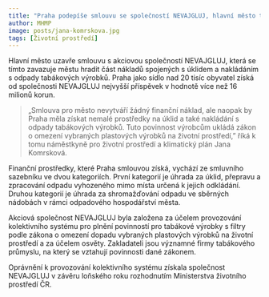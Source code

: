 ```yaml
---
title: "Praha podepíše smlouvu se společností NEVAJGLUJ, hlavní město tím získá 16 milionů korun na úklid tabákových nedopalků"
author: MHMP
image: posts/jana-komrskova.jpg
tags: [Životní prostředí]
---
```

 
Hlavní město uzavře smlouvu s akciovou společností NEVAJGLUJ, která se tímto zavazuje městu hradit část nákladů spojených s úklidem a nakládáním s odpady tabákových výrobků. Praha jako sídlo nad 20 tisíc obyvatel získá od společnosti NEVAJGLUJ nejvyšší příspěvek v hodnotě více než 16 milionů korun.

> „Smlouva pro město nevytváří žádný finanční náklad, ale naopak by Praha měla získat nemalé prostředky na úklid a také nakládání s odpady tabákových výrobků. Tuto povinnost výrobcům ukládá zákon o omezení vybraných plastových výrobků na životní prostředí,” říká k tomu náměstkyně pro životní prostředí a klimatický plán Jana Komrsková.

Finanční prostředky, které Praha smlouvou získá, vychází ze smluvního sazebníku ve dvou kategoriích. První kategorií je úhrada za úklid, přepravu a zpracování odpadu vyhozeného mimo místa určená k jejich odkládání. Druhou kategorií je úhrada za shromažďování odpadu ve sběrných nádobách v rámci odpadového hospodářství města.

Akciová společnost NEVAJGLUJ byla založena za účelem provozování kolektivního systému pro plnění povinností pro tabákové výrobky s filtry podle zákona o omezení dopadu vybraných plastových výrobků na životní prostředí a za účelem osvěty.  Zakladateli jsou významné firmy tabákového průmyslu, na který se vztahují povinnosti dané zákonem.

Oprávnění k provozování kolektivního systému získala společnost NEVAJGLUJ v závěru loňského roku rozhodnutím Ministerstva životního prostředí ČR.
